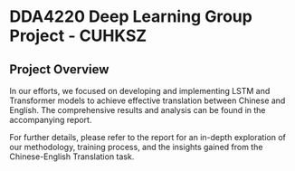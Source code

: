 # DDA4220 Deep Learning Group Project - CUHKSZ

## Project Overview

In our efforts, we focused on developing and implementing LSTM and Transformer models to achieve effective translation between Chinese and English. The comprehensive results and analysis can be found in the accompanying report.

For further details, please refer to the report for an in-depth exploration of our methodology, training process, and the insights gained from the Chinese-English Translation task.

